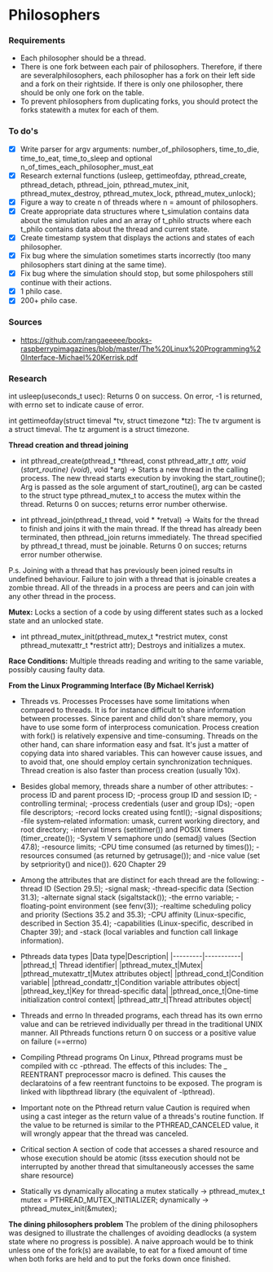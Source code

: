 # Philosophers

### Requirements

- Each philosopher should be a thread.
- There is one fork between each pair of philosophers. Therefore, if there are severalphilosophers, each philosopher has a fork on their left side and a fork on their rightside. If there is only one philosopher, there should be only one fork on the table.
- To prevent philosophers from duplicating forks, you should protect the forks statewith a mutex for each of them. 

### To do's

- [x] Write parser for argv arguments: number_of_philosophers, time_to_die, time_to_eat, time_to_sleep and optional n_of_times_each_philosopher_must_eat
- [x] Research external functions (usleep, gettimeofday, pthread_create, pthread_detach, pthread_join, pthread_mutex_init, pthread_mutex_destroy, pthread_mutex_lock, pthread_mutex_unlock);
- [x] Figure a way to create n of threads where n = amount of philosophers.
- [x] Create appropriate data structures where t_simulation contains data about the simulation rules and an array of t_philo structs where each t_philo contains data about the thread and current state. 
- [x] Create timestamp system that displays the actions and states of each philosopher. 
- [x] Fix bug where the simulation sometimes starts incorrectly (too many philosophers start dining at the same time).
- [x] Fix bug where the simulation should stop, but some philospohers still continue with their actions.
- [x] 1 philo case.
- [x] 200+ philo case.

### Sources
- https://github.com/rangaeeeee/books-raspberrypimagazines/blob/master/The%20Linux%20Programming%20Interface-Michael%20Kerrisk.pdf

### Research

int usleep(useconds_t usec):
Returns 0 on success. On error, -1 is returned, with errno set to indicate cause of error.

int gettimeofday(struct timeval *tv, struct timezone *tz):
The tv argument is a struct timeval.
The tz argument is a struct timezone.

**Thread creation and thread joining**

- int pthread_create(pthread_t *thread, const pthread_attr_t *attr, void* (*start_routine) (void*), void *arg) ->
Starts a new thread in the calling process. The new thread starts execution by invoking the start_routine(); 
Arg is passed as the sole argument of start_routine(), arg can be casted to the struct type pthread_mutex_t to access the mutex within the thread.
Returns 0 on succes; returns error number otherwise.

- int pthread_join(pthread_t thread, void * *retval) -> 
Waits for the thread to finish and joins it with the main thread. If the thread has already been terminated, then pthread_join returns immediately.
The thread specified by pthread_t thread, must be joinable.
Returns 0 on succes; returns error number otherwise.

P.s. Joining with a thread that has previously been joined results in undefined behaviour.
Failure to join with a thread that is joinable creates a zombie thread.
All of the threads in a process are peers and can join with any other thread in the process.

**Mutex:**
Locks a section of a code by using different states such as a locked state and an unlocked state.

- int pthread_mutex_init(pthread_mutex_t *restrict mutex, const pthread_mutexattr_t *restrict attr);
Destroys and initializes a mutex.

**Race Conditions:**
Multiple threads reading and writing to the same variable, possibly causing faulty data.

**From the Linux Programming Interface (By Michael Kerrisk)**
- Threads vs. Processes
Processes have some limitations when compared to threads.
It is for instance difficult to share information between processes. Since parent and child don't share memory, you have to use some form of interprocess comunication.
Process creation with fork() is relatively expensive and time-consuming.
Threads on the other hand, can share information easy and fsat. It's just a matter of copying data into shared variables. This can however cause issues, and to avoid that, one should employ certain synchronization techniques.
Thread creation is also faster than process creation (usually 10x).

- Besides global memory, threads share a number of other attributes:
-process ID and parent process ID; 
-process group ID and session ID;
-controlling terminal;
-process credentials (user and group IDs);
-open file descriptors;
-record locks created using fcntl();
-signal dispositions;
-file system–related information: umask, current working directory, and root
directory;
-interval timers (setitimer()) and POSIX timers (timer_create());
-System V semaphore undo (semadj) values (Section 47.8);
-resource limits;
-CPU time consumed (as returned by times());
-resources consumed (as returned by getrusage()); and
-nice value (set by setpriority() and nice()).
620 Chapter 29
- Among the attributes that are distinct for each thread are the following:
-thread ID (Section 29.5);
-signal mask;
-thread-specific data (Section 31.3);
-alternate signal stack (sigaltstack());
-the errno variable;
-floating-point environment (see fenv(3));
-realtime scheduling policy and priority (Sections 35.2 and 35.3);
-CPU affinity (Linux-specific, described in Section 35.4);
-capabilities (Linux-specific, described in Chapter 39); and
-stack (local variables and function call linkage information).

- Pthreads data types
|Data type|Description|
|---------|-----------|
|pthread_t| Thread identifier|
|pthread_mutex_t|Mutex|
|pthread_mutexattr_t|Mutex attributes object|
|pthread_cond_t|Condition variable|
|pthread_condattr_t|Condition variable attributes object|
|pthread_key_t|Key for thread-specific data|
|pthread_once_t|One-time initialization control context|
|pthread_attr_t|Thread attributes object|

- Threads and errno
In threaded programs, each thread has its own errno value and can be retrieved individually per thread in the traditional UNIX manner.
All Pthreads functions return 0 on success or a positive value on failure (==errno)

- Compiling Pthread programs
On Linux, Pthread programs must be compiled with cc -pthread. The effects of this includes:
The _ REENTRANT preprocessor macro is defined. This causes the declaratoins of a few reentrant functoins to be exposed.
The program is linked with libpthread library (the equivalent of -lpthread).

- Important note on the Pthread return value
Caution is required when using a cast integer as the return value of a threads's routine function. If the value to be returned is similar to the PTHREAD_CANCELED value, it will wrongly appear that the thread was canceled.

- Critical section
A section of code that accesses a shared resource and whose execution should be atomic (itsss execution should not be interrupted by another thread that simultaneously accesses the same share resource)

- Statically vs dynamically allocating a mutex
statically -> pthread_mutex_t mutex = PTHREAD_MUTEX_INITIALIZER;
dynamically -> pthread_mutex_init(&mutex);

**The dining philosophers problem**
The problem of the dining philosophers was designed to illustrate the challenges of avoiding deadlocks (a system state where no progress is possible).
A naive approach would be to think unless one of the fork(s) are available, to eat for a fixed amount of time when both forks are held and to put the forks down once finished.

